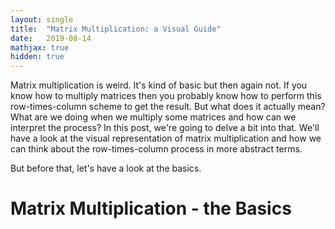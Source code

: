 ```yaml
---
layout: single
title:  "Matrix Multiplication: a Visual Guide"
date:   2019-08-14
mathjax: true
hidden: true
---
```

Matrix multiplication is weird. It's kind of basic but then again  not. If you know how to multiply matrices then you probably know how to perform this row-times-column scheme to get the result. But what does it actually mean? What are we doing when we multiply some matrices and how can we interpret the process? In this post, we're going to delve a bit into that. We'll have a look at the visual representation of matrix multiplication and how we can think about the row-times-column process in more abstract terms.

<!---The main topic of this blog will be matrix factorization. Roughly, matrix factorization is the process of decomposing a matrix into _parts_, other matrices which have properties which can be used to gain information from the decomposed parts. The decomposed parts can be used to construct the whole ooriginal matrix (approoximately). This construction is in this case performed by matrix multiplication. I'd guess you probably had to multiply two matrices at least once in your life. If not, that's also fine, I will recap the basics. You might remember this seemingly overly complicated multiplication scheme of "row-times-column". I want to show you that matrix multiplication is actually more than this. It doesn't have to be so --->

But before that, let's have a look at the basics.
# Matrix Multiplication - the Basics

